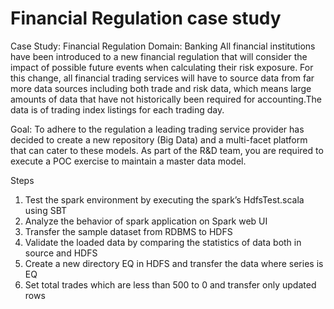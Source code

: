 # Financial Regulation case study

Case Study: Financial Regulation
Domain: Banking
All financial institutions have been introduced to a new financial regulation that will consider the impact of possible future events when calculating their risk exposure.
For this change, all financial trading services will have to source data from far more data sources including both trade and risk data, which means large amounts of data
that have not historically been required for accounting.The data is of trading index listings for each trading day.

Goal:
To adhere to the regulation a leading trading service provider has decided to create a new repository (Big Data) and a multi-facet platform that can cater to these models.
As part of the R&D team, you are required to execute a POC exercise to maintain a master data model.

Steps
1. Test the spark environment by executing the spark’s HdfsTest.scala using SBT
2. Analyze the behavior of spark application on Spark web UI
3. Transfer the sample dataset from RDBMS to HDFS
4. Validate the loaded data by comparing the statistics of data both in source and HDFS
5. Create a new directory EQ in HDFS and transfer the data where series is EQ
6. Set total trades which are less than 500 to 0 and transfer only updated rows
